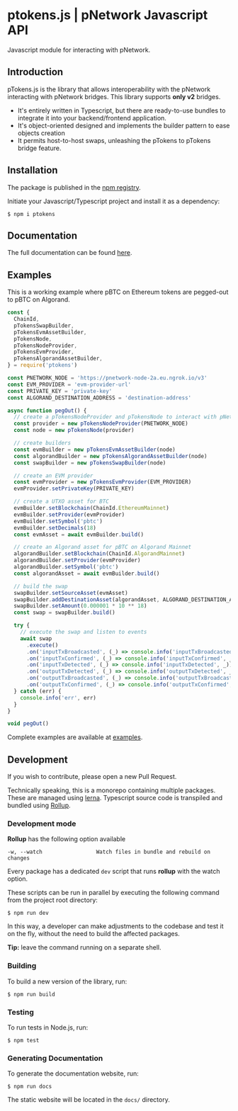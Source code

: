 # ptokens.js | pNetwork Javascript API

Javascript module for interacting with pNetwork.

## Introduction
pTokens.js is the library that allows interoperability with the pNetwork interacting with pNetwork bridges.
This library supports **only v2** bridges.

- It's entirely written in Typescript, but there are ready-to-use bundles to integrate it into your backend/frontend application.
- It's object-oriented designed and implements the builder pattern to ease objects creation
- It permits host-to-host swaps, unleashing the pTokens to pTokens bridge feature.

## Installation
The package is published in the [npm registry](https://www.npmjs.com/package/ptokens).

Initiate your Javascript/Typescript project and install it as a dependency:

```shell
$ npm i ptokens
```

## Documentation

The full documentation can be found [here](https://pnetwork-association.github.io/ptokens.js/).

## Examples
This is a working example where pBTC on Ethereum tokens are pegged-out to pBTC on Algorand.

```ts
const {
  ChainId,
  pTokensSwapBuilder,
  pTokensEvmAssetBuilder,
  pTokensNode,
  pTokensNodeProvider,
  pTokensEvmProvider,
  pTokensAlgorandAssetBuilder,
} = require('ptokens')

const PNETWORK_NODE = 'https://pnetwork-node-2a.eu.ngrok.io/v3'
const EVM_PROVIDER = 'evm-provider-url'
const PRIVATE_KEY = 'private-key'
const ALGORAND_DESTINATION_ADDRESS = 'destination-address'

async function pegOut() {
  // create a pTokensNodeProvider and pTokensNode to interact with pNetwork
  const provider = new pTokensNodeProvider(PNETWORK_NODE)
  const node = new pTokensNode(provider)

  // create builders
  const evmBuilder = new pTokensEvmAssetBuilder(node)
  const algorandBuilder = new pTokensAlgorandAssetBuilder(node)
  const swapBuilder = new pTokensSwapBuilder(node)

  // create an EVM provider
  const evmProvider = new pTokensEvmProvider(EVM_PROVIDER)
  evmProvider.setPrivateKey(PRIVATE_KEY)

  // create a UTXO asset for BTC
  evmBuilder.setBlockchain(ChainId.EthereumMainnet)
  evmBuilder.setProvider(evmProvider)
  evmBuilder.setSymbol('pbtc')
  evmBuilder.setDecimals(18)
  const evmAsset = await evmBuilder.build()

  // create an Algorand asset for pBTC on Algorand Mainnet
  algorandBuilder.setBlockchain(ChainId.AlgorandMainnet)
  algorandBuilder.setProvider(evmProvider)
  algorandBuilder.setSymbol('pbtc')
  const algorandAsset = await evmBuilder.build()

  // build the swap
  swapBuilder.setSourceAsset(evmAsset)
  swapBuilder.addDestinationAsset(algorandAsset, ALGORAND_DESTINATION_ADDRESS)
  swapBuilder.setAmount(0.000001 * 10 ** 18)
  const swap = swapBuilder.build()

  try {
    // execute the swap and listen to events
    await swap
      .execute()
      .on('inputTxBroadcasted', (_) => console.info('inputTxBroadcasted', _))
      .on('inputTxConfirmed', (_) => console.info('inputTxConfirmed', _))
      .on('inputTxDetected', (_) => console.info('inputTxDetected', _))
      .on('outputTxDetected', (_) => console.info('outputTxDetected', _))
      .on('outputTxBroadcasted', (_) => console.info('outputTxBroadcasted', _))
      .on('outputTxConfirmed', (_) => console.info('outputTxConfirmed', _))
  } catch (err) {
    console.info('err', err)
  }
}

void pegOut()
```

Complete examples are available at [examples](https://github.com/pnetwork-association/ptokens.js/tree/master/examples).

## Development

If you wish to contribute, please open a new Pull Request.

Technically speaking, this is a monorepo containing multiple packages. These are managed using [lerna](https://github.com/lerna/lerna). Typescript source code is transpiled and bundled using [Rollup](https://rollupjs.org/guide/en/).

### Development mode

**Rollup** has the following option available

```
-w, --watch                 Watch files in bundle and rebuild on changes
```

Every package has a dedicated `dev` script that runs **rollup** with the watch option.

These scripts can be run in parallel by executing the following command from the project root directory:

```shell
$ npm run dev
```

In this way, a developer can make adjustments to the codebase and test it on the fly, without the need to build the affected packages.

**Tip:** leave the command running on a separate shell.

### Building

To build a new version of the library, run:

```shell
$ npm run build
```

### Testing
To run tests in Node.js, run:

```shell
$ npm test
```

### Generating Documentation

To generate the documentation website, run:

```shell
$ npm run docs
```

The static website will be located in the `docs/` directory.
